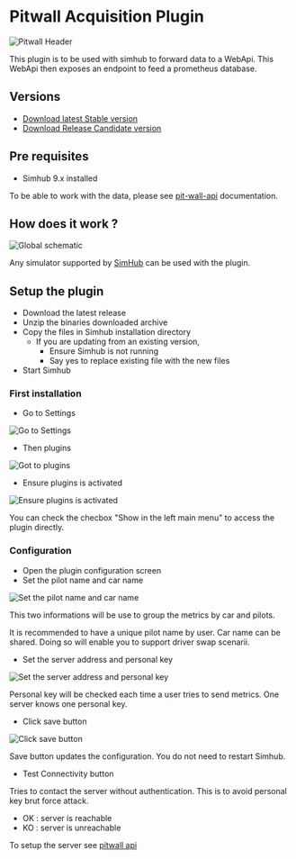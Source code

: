 # Pitwall Acquisition Plugin

![Pitwall Header](./docs/assets/pitwall-header.png)

This plugin is to be used with simhub to forward data to a WebApi. This WebApi then exposes an endpoint to feed a prometheus database.

## Versions
- [Download latest Stable version](https://github.com/macreiben-dev/pit-wall-acquisition/releases/tag/Live-20231126.5)
- [Download Release Candidate version](https://github.com/macreiben-dev/pit-wall-acquisition/releases/download/RC-20240520.2-801/PitwallAcquisitionPlugin-RC-20240520.2-801.zip)

## Pre requisites

- Simhub 9.x installed

To be able to work with the data, please see [pit-wall-api](https://github.com/macreiben-dev/pit-wall-api) documentation.

## How does it work ?

![Global schematic](./docs/assets/pitwall_prez.png)

Any simulator supported by [SimHub](https://www.simhubdash.com/) can be used with the plugin.

## Setup the plugin

- Download the latest release
- Unzip the binaries downloaded archive
- Copy the files in Simhub installation directory
  - If you are updating from an existing version,
    - Ensure Simhub is not running
    - Say yes to replace existing file with the new files
- Start Simhub

### First installation

- Go to Settings

![Go to Settings](./docs/assets/Slide2.png)

- Then plugins

![Got to plugins](./docs//assets/Slide3.PNG)

- Ensure plugins is activated

![Ensure plugins is activated](./docs//assets/Slide4.PNG)

You can check the checbox "Show in the left main menu" to access the plugin directly.

### Configuration

- Open the plugin configuration screen
- Set the pilot name and car name

![Set the pilot name and car name](./docs/assets/SETUP_Slide1.PNG)

This two informations will be use to group the metrics by car and pilots.

It is recommended to have a unique pilot name by user. Car name can be shared. Doing so will enable you to support driver swap scenarii.

- Set the server address and personal key

![Set the server address and personal key](./docs/assets/SETUP_Slide2.PNG)

Personal key will be checked each time a user tries to send metrics. One server knows one personal key.

- Click save button

![Click save button](./docs/assets/SETUP_Slide3.PNG)

Save button updates the configuration. You do not need to restart Simhub.

- Test Connectivity button

Tries to contact the server without authentication. This is to avoid personal key brut force attack.

- OK : server is reachable
- KO : server is unreachable

To setup the server see [pitwall api](https://github.com/macreiben-dev/pit-wall-api)
